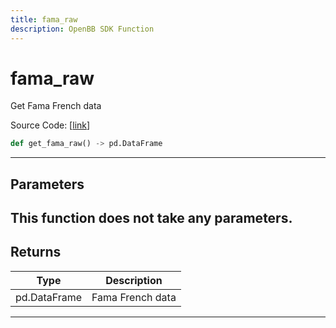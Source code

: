 ```yaml
---
title: fama_raw
description: OpenBB SDK Function
---
```


# fama_raw

Get Fama French data

Source Code: [[link](https://github.com/OpenBB-finance/OpenBBTerminal/tree/main/openbb_terminal/stocks/fundamental_analysis/dcf_model.py#L240)]
```python
def get_fama_raw() -> pd.DataFrame
```
---
## Parameters
This function does not take any parameters.
---
## Returns
| Type | Description |
| ---- | ----------- |
| pd.DataFrame | Fama French data |
---
